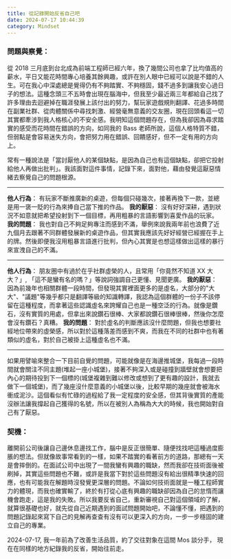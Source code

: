 ```yaml
---
title: 從記錄開始反省自己吧
date: 2024-07-17 10:44:39
category: Mindset
---
```


### 問題與察覺：
從 2018 三月底到台北成為前端工程師已經六年，換了幾間公司也拿了比均值高的薪水，平日又能花時間專心培養其餘興趣，或許在別人眼中已經可以說是不錯的人生。可在我心中深處總是覺得仍有不夠踏實、不夠穩固，錢不過多到讓我安心過日子的想法。這種念頭三不五時會出現在腦海中，但我至少最近兩三年都給自己找了許多理由去迴避掉在職涯發展上該付出的努力，幫玩家遊戲規則翻譯、花過多時間在副業社群、從肉體關係中尋找刺激、經營毫無意義的交友圈，現在回頭看這一切其實都牽涉到我人格核心的不安全感。我明知這個問題存在，但為我卻因為尋求踏實的感受而花時間在錯誤的方向，如同我的 Bass 老師所說，這個人格特質不錯，但弱點是會容易迷失方向，會把努力用在錯誤、回饋感好，但不一定有用的方向上。

常有一種說法是「當討厭他人的某個缺點，是因為自己也有這個缺點，卻把它投射給他人再做出批判」。我該面對這件事情，記錄下來，面對他，藉由發覺這厭惡情緒去察覺自己的問題根源。

---
**他人行為**：
有玩家不斷推廣新的桌遊，但每個只碰幾次，接著再換下一款，並總是用一褒一貶的行為來捧自己當下推的作品。
**我的厭惡**：
沒有好好深耕，遇到狀況不如意就把希望投射到下一個目標，再用粗暴的言語影響到喜愛作品的玩家。
**我的問題**：
我也對自己不夠足夠專注而感到不滿，舉例來說我兩年前也浪費了近九個月去跟著不同群體發展新的桌遊作品，但其實我應該先好好經營已經握在手上的牌。然後即便我沒用粗暴言語進行批判，但內心其實是也想這樣做出這樣的暴行來宣洩自己的不滿。

---
**他人行為**：
朋友圈中有過於在乎社群虛榮的人，且常用「你竟然不知道 XX 大大？」, 「這不是蠻有名的嗎？」等說詞強調自己更懂、見聞更廣。
**我的厭惡**：
因為前幾年也相關群體一段時間，但發現其實裡面更多的是虛名，大部分的"大大"、"議題"等幾乎都只是翻譯等級的知識轉譯，我認為這個群體的一份子不該停留在這種程度，而拿著這些認識虛名來誇耀自己也是一種空泛的行為。就像是鑽石，沒有實質的用處，但拿出來說鑽石很棒、大家都說鑽石很棒很棒，然後你怎麼會沒有鑽石？真糟。
**我的問題**：
對於虛名的判斷應該沒什麼問題，但我也想要社經地位帶來的虛榮感，所以對於這種落差而感到不爽，而我在不同的社群中也有著類似的虛名，對於自己被掛上這種虛名也不滿。

---

如果用譬喻來整合一下目前自覺的問題，可能就像是在海邊推城堡，我每過一段時間就會關注不同主題(堆起一座小城堡)，接著不夠深入或是碰撞到牆壁就會想要把內心的期待投到下一個標的(城堡複雜到難以修改或想到了更有趣的設計，我就去做下一個城堡)，而了幾座沒什麼意義的小城堡以後，比較早期的幾座就會被海水衝成泥沙。這個看似有忙碌的過程給了我一定程度的安全感，但其背後實質的產能沒辦法讓我撐起自己獲得的名號，所以在被別人為稱為大大的時候，我也開始對自己有了厭惡。

### 契機：
離開前公司後讓自己邊休息邊找工作，腦中是反正很簡單、隨便找找吧這種過度膨脹的想法。但就像故事常看到的一樣，如果不踏實的看著前方的道路，那總有一天是會摔倒的。在面試公司中出現了一間我蠻有興趣的職缺，然而我卻在技術面後被刷掉，其實這些問題也不難，或許是我當下對於這些問題沒有給出很精準快速的回應，也有可能我在解題時沒發覺更深層的問題。不論如何技術面就是一種工程師實力的體現，而我也確實輸了，終於有打從心底有興趣的職缺卻因為自己的怠惰而讓機會跑走，這是我的失敗。所以我要反省自己，重新審視自己對這個領域的了解，就算很基礎也好，就先從自己近期遇到的面試問題開始吧，不論懂不懂，把遇到的問題記錄起來寫下自己的見解再查查有沒有可以更深入的方向，一步一步穩固的建立自己的專業。

2024-07-17,
我一年前為了改善生活品質，約了交往對象在這間 Mos 談分手，
現在在同樣的地方紀錄我的反省，開始往前走。
